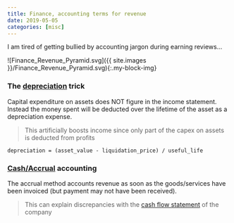 ```yaml
---
title: Finance, accounting terms for revenue
date: 2019-05-05
categories: [misc]
---
```


I am tired of getting bullied by accounting jargon during earning reviews...

![Finance_Revenue_Pyramid.svg]({{ site.images }}/Finance_Revenue_Pyramid.svg){:.my-block-img}

### The [depreciation][0] trick

Capital expenditure on assets does NOT figure in the income statement.
Instead the money spent will be deducted over the lifetime of the asset as a depreciation expense.
> This artificially boosts income since only part of the capex on assets is deducted from profits

`depreciation = (asset_value - liquidation_price) / useful_life`

### [Cash/Accrual][1] accounting

The accrual method accounts revenue as soon as the goods/services have been invoiced (but payment may not have been received).
> This can explain discrepancies with the [cash flow statement][2] of the company

[0]:https://www.investopedia.com/terms/d/depreciation.asp
[1]:https://www.investopedia.com/terms/a/accrualaccounting.asp
[2]:https://www.investopedia.com/terms/c/cashflowstatement.asp
